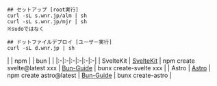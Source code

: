 
```
## セットアップ [root実行]
curl -sL s.wnr.jp/alm | sh
curl -sL s.wnr.jp/mjr | sh
※sudoではなく

## ドットファイルデプロイ [ユーザー実行]
curl -sL d.wnr.jp | sh
```

|  | npm |  | bun |  |
|:-|:-|:-|:-|:-|:-|
| SvelteKit | [SvelteKit](https://kit.svelte.dev/) | npm create svelte@latest xxx | [Bun-Guide](https://bun.sh/guides/ecosystem/sveltekit) | bunx create-svelte xxx |
| Astro     | [Astro](https://astro.build/) | npm create astro@latest             | [Bun-Guide](https://bun.sh/guides/ecosystem/astro) | bunx create-astro |
